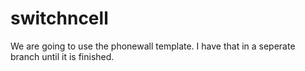 # switchncell

We are going to use the phonewall template. I have that in a seperate branch until it is finished. 
